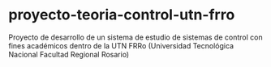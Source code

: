 proyecto-teoria-control-utn-frro
================================

Proyecto de desarrollo de un sistema de estudio de sistemas de control con fines académicos dentro de la UTN FRRo (Universidad Tecnológica Nacional Facultad Regional Rosario)
